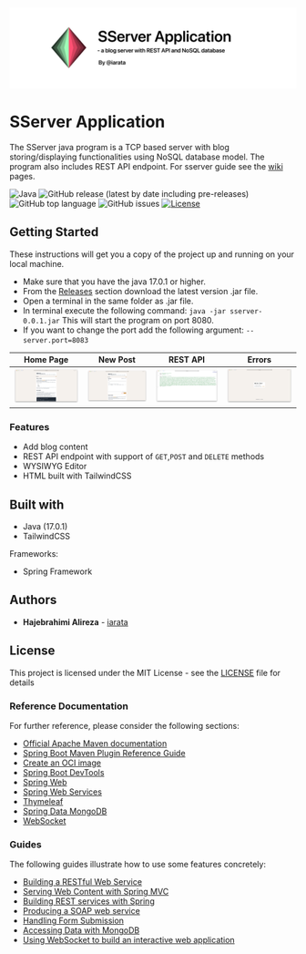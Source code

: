 ![SServer](screenshots/header.png)

# SServer Application

The SServer java program is a TCP based server with blog storing/displaying functionalities using NoSQL database model. The program also includes REST API endpoint.
For sserver guide see the [wiki](https://github.com/iarata/sserver/wiki) pages.

![Java](https://img.shields.io/badge/java-%3E%3D17.0.1-blue)
![GitHub release (latest by date including pre-releases)](https://img.shields.io/github/v/release/iarata/sserver?include_prereleases)
![GitHub top language](https://img.shields.io/github/languages/top/iarata/sserver) ![GitHub issues](https://img.shields.io/github/issues/iarata/sserver) [![License](https://img.shields.io/badge/licence-MIT-green)](LICENSE)

## Getting Started

These instructions will get you a copy of the project up and running on your local machine.

- Make sure that you have the java 17.0.1 or higher.
- From the [Releases](https://github.com/iarata/sserver/releases) section download the latest version .jar file.
- Open a terminal in the same folder as .jar file.
- In terminal execute the following command: `java -jar sserver-0.0.1.jar` This will start the program on port 8080.
- If you want to change the port add the following argument: `--server.port=8083`

| Home Page | New Post | REST API | Errors |
| ------------- | ------------- | ------------- | ------------- |
| ![Home Page](screenshots/01_home.png)  | ![New Post](screenshots/02_new.png)  | ![REST API](screenshots/03_rest.png)  | ![Errors](screenshots/04_errors.png)  |

### Features

- Add blog content
- REST API endpoint with support of `GET`,`POST` and `DELETE` methods
- WYSIWYG Editor
- HTML built with TailwindCSS


## Built with

- Java (17.0.1)
- TailwindCSS

Frameworks:
- Spring Framework

## Authors

- **Hajebrahimi Alireza** - [iarata](https://github.com/iarata)


## License

This project is licensed under the MIT License - see the [LICENSE](LICENSE) file for details


### Reference Documentation

For further reference, please consider the following sections:

* [Official Apache Maven documentation](https://maven.apache.org/guides/index.html)
* [Spring Boot Maven Plugin Reference Guide](https://docs.spring.io/spring-boot/docs/2.6.1/maven-plugin/reference/html/)
* [Create an OCI image](https://docs.spring.io/spring-boot/docs/2.6.1/maven-plugin/reference/html/#build-image)
* [Spring Boot DevTools](https://docs.spring.io/spring-boot/docs/2.6.1/reference/htmlsingle/#using-boot-devtools)
* [Spring Web](https://docs.spring.io/spring-boot/docs/2.6.1/reference/htmlsingle/#boot-features-developing-web-applications)
* [Spring Web Services](https://docs.spring.io/spring-boot/docs/2.6.1/reference/htmlsingle/#boot-features-webservices)
* [Thymeleaf](https://docs.spring.io/spring-boot/docs/2.6.1/reference/htmlsingle/#boot-features-spring-mvc-template-engines)
* [Spring Data MongoDB](https://docs.spring.io/spring-boot/docs/2.6.1/reference/htmlsingle/#boot-features-mongodb)
* [WebSocket](https://docs.spring.io/spring-boot/docs/2.6.1/reference/htmlsingle/#boot-features-websockets)

### Guides

The following guides illustrate how to use some features concretely:

* [Building a RESTful Web Service](https://spring.io/guides/gs/rest-service/)
* [Serving Web Content with Spring MVC](https://spring.io/guides/gs/serving-web-content/)
* [Building REST services with Spring](https://spring.io/guides/tutorials/bookmarks/)
* [Producing a SOAP web service](https://spring.io/guides/gs/producing-web-service/)
* [Handling Form Submission](https://spring.io/guides/gs/handling-form-submission/)
* [Accessing Data with MongoDB](https://spring.io/guides/gs/accessing-data-mongodb/)
* [Using WebSocket to build an interactive web application](https://spring.io/guides/gs/messaging-stomp-websocket/)
